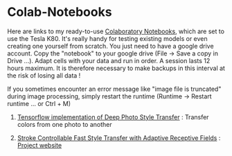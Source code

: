 # Colab-Notebooks
Here are links to my ready-to-use [Colaboratory Notebooks](https://colab.research.google.com), which are set to use the Tesla K80. It's really handy for testing existing models or even creating one yourself from scratch. You just need to have a google drive account. Copy the "notebook" to your google drive (File -> Save a copy in Drive ...). Adapt cells with your data and run in order. A session lasts 12 hours maximum. It is therefore necessary to make backups in this interval at the risk of losing all data !


If you sometimes encounter an error message like "image file is truncated" during image processing, simply restart the runtime (Runtime -> Restart runtime ... or Ctrl + M)

1. [Tensorflow implementation of Deep Photo Style Transfer](https://drive.google.com/file/d/1c1BvAm3yAszgNKjBC1wHpO9uz1PgL99v/view?usp=sharing) :
Transfer colors from one photo to another

2. [Stroke Controllable Fast Style Transfer with Adaptive Receptive Fields](https://drive.google.com/open?id=10yia7cQ4mb8MbhucaqhKfEzAv5u1WsTN) :
[Project website](http://yongchengjing.com/StrokeControllable) 
